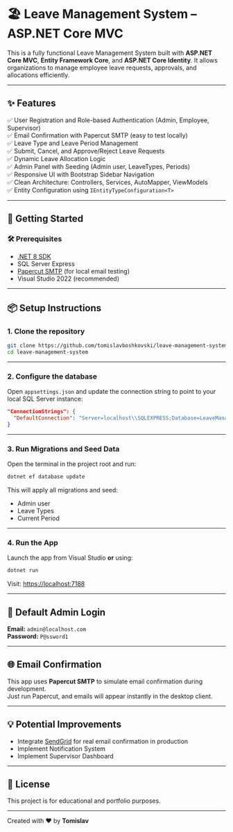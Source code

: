 ﻿# 🏖️ Leave Management System – ASP.NET Core MVC

This is a fully functional Leave Management System built with **ASP.NET Core MVC**, **Entity Framework Core**, and **ASP.NET Core Identity**. It allows organizations to manage employee leave requests, approvals, and allocations efficiently.

---

## ✨ Features

✅ User Registration and Role-based Authentication (Admin, Employee, Supervisor)  
✅ Email Confirmation with Papercut SMTP (easy to test locally)  
✅ Leave Type and Leave Period Management  
✅ Submit, Cancel, and Approve/Reject Leave Requests  
✅ Dynamic Leave Allocation Logic  
✅ Admin Panel with Seeding (Admin user, LeaveTypes, Periods)  
✅ Responsive UI with Bootstrap Sidebar Navigation  
✅ Clean Architecture: Controllers, Services, AutoMapper, ViewModels  
✅ Entity Configuration using `IEntityTypeConfiguration<T>`

---

## 🚀 Getting Started

### 🛠 Prerequisites

- [.NET 8 SDK](https://dotnet.microsoft.com/en-us/download)
- SQL Server Express
- [Papercut SMTP](https://github.com/ChangemakerStudios/Papercut-SMTP) (for local email testing)
- Visual Studio 2022 (recommended)

---

## 📦 Setup Instructions

### 1. Clone the repository

```bash
git clone https://github.com/tomislavboshkovski/leave-management-system.git
cd leave-management-system
```

---

### 2. Configure the database

Open `appsettings.json` and update the connection string to point to your local SQL Server instance:

```json
"ConnectionStrings": {
  "DefaultConnection": "Server=localhost\\SQLEXPRESS;Database=LeaveManagementSystem;Trusted_Connection=True;MultipleActiveResultSets=true"
}
```

---

### 3. Run Migrations and Seed Data

Open the terminal in the project root and run:

```bash
dotnet ef database update
```

This will apply all migrations and seed:

- Admin user
- Leave Types
- Current Period

---

### 4. Run the App

Launch the app from Visual Studio **or** using:

```bash
dotnet run
```

Visit: [https://localhost:7188](https://localhost:7188)

---

## 👤 Default Admin Login

**Email:** `admin@localhost.com`  
**Password:** `P@ssword1`

---

## 🌐 Email Confirmation

This app uses **Papercut SMTP** to simulate email confirmation during development.  
Just run Papercut, and emails will appear instantly in the desktop client.

---

## 💡 Potential Improvements

- Integrate [SendGrid](https://sendgrid.com/) for real email confirmation in production
- Implement Notification System
- Implement Supervisor Dashboard

---

## 📜 License

This project is for educational and portfolio purposes.

---

Created with ❤️ by **Tomislav**
